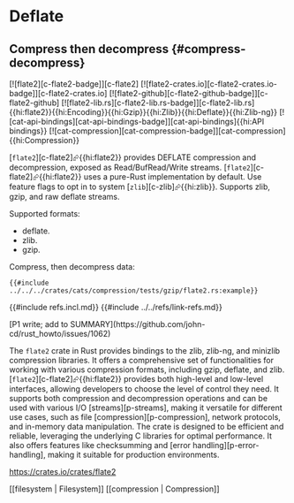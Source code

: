 # Deflate

## Compress then decompress {#compress-decompress}

[![flate2][c-flate2-badge]][c-flate2] [![flate2-crates.io][c-flate2-crates.io-badge]][c-flate2-crates.io] [![flate2-github][c-flate2-github-badge]][c-flate2-github] [![flate2-lib.rs][c-flate2-lib.rs-badge]][c-flate2-lib.rs]{{hi:flate2}}{{hi:Encoding}}{{hi:Gzip}}{{hi:Zlib}}{{hi:Deflate}}{{hi:Zlib-ng}} [![cat-api-bindings][cat-api-bindings-badge]][cat-api-bindings]{{hi:API bindings}} [![cat-compression][cat-compression-badge]][cat-compression]{{hi:Compression}}

[`flate2`][c-flate2]⮳{{hi:flate2}} provides DEFLATE compression and decompression, exposed as Read/BufRead/Write streams. [`flate2`][c-flate2]⮳{{hi:flate2}} uses a pure-Rust implementation by default. Use feature flags to opt in to system [`zlib`][c-zlib]⮳{{hi:zlib}}. Supports zlib, gzip, and raw deflate streams.

Supported formats:

- deflate.
- zlib.
- gzip.

Compress, then decompress data:

```rust,editable,noplayground
{{#include ../../../crates/cats/compression/tests/gzip/flate2.rs:example}}
```

{{#include refs.incl.md}}
{{#include ../../refs/link-refs.md}}

<div class="hidden">
[P1 write; add to SUMMARY](https://github.com/john-cd/rust_howto/issues/1062)

The `flate2` crate in Rust provides bindings to the zlib, zlib-ng, and minizlib compression libraries. It offers a comprehensive set of functionalities for working with various compression formats, including gzip, deflate, and zlib. [`flate2`][c-flate2]⮳{{hi:flate2}} provides both high-level and low-level interfaces, allowing developers to choose the level of control they need. It supports both compression and decompression operations and can be used with various I/O [streams][p-streams], making it versatile for different use cases, such as file [compression][p-compression], network protocols, and in-memory data manipulation. The crate is designed to be efficient and reliable, leveraging the underlying C libraries for optimal performance. It also offers features like checksumming and [error handling][p-error-handling], making it suitable for production environments.

https://crates.io/crates/flate2

[[filesystem | Filesystem]]
[[compression | Compression]]
</div>
